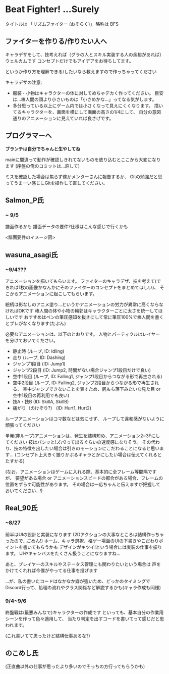 Beat Fighter! ...Surely
===

タイトルは 「リズムファイター (おそらく)」
略称は BFS



## ファイターを作りる/作りたい人へ
キャラデザをして、技考えれば（グラの人とスキル実装する人の余裕があれば）ウェルカムです
コンセプトだけでもアイデアをお待ちしてます。

というか作り方を理解できる/したいなら教えますので作っちゃってください

キャラデザの注意:
- 服装・小物はキャラクターの体に対してめちゃデカく作ってください。
目安は…棒人間の頭より小さいものは「小さめかな…」ってなる気がします。
- 多分思っている以上にゲーム内では小さくなって見えにくくなります。
描いてるキャラクターを、画面を横にして画面の高さの1/4にして、
自分の意図通りのアニメーションに見えていれば良さげです。


## プログラマーへ

**ブランチは自分でちゃんと生やしてね**

mainに間違って動作が確認しきれてないものを放り込むとここから大変になります
(序盤の俺のコミットは…許して)

ミスを確認した場合は焦らず僕かメンターさんに報告するか、
Gitの勉強だと思ってうまーい感じにGitを操作して直してください。



## Salmon_P氏

### ~ 9/5
譜面作るかも 譜面データの要件?仕様はこんな感じで行くかも

<譜面要件のイメージ図>


## wasuna_asagi氏
### ~9/4???
アニメーションを描いてもらいます。
ファイターのキャラデザ、技を考えて(できれば1枚の画像かなんかにそのファイターのコンセプトをまとめてほしい)、
そこからアニメーションに起こしてもらいます。

絵柄は影なしのアニメ塗り…というかアニメーションの労力が異常に高くならなければOKです
棒人間の体や小物の輪郭はキャラクターごとに太さを統一してほしいです
おすすめはペンの筆圧感知を抜きにして常に筆圧100%で棒人間を書くとブレがなくなります(たぶん)

必要なアニメーションは、以下のとおりです。
人物とパーティクルはレイヤーを分けておいてください。

- 静止時 (ループ, ID: Idling)
- 走り (ループ, ID: Dashing)
- ジャンプ1段目 (ID: Jump1)
- ジャンプ2段目 (ID: Jump2, 時間がない場合ジャンプ1段目だけで良い)
- 空中1段目 (ループ, ID: Falling1, ジャンプ1段目からつながる形で再生される)
- 空中2段目 (ループ, ID: Falling2, ジャンプ2段目からつながる形で再生される、
空中ジャンプできないことを表すため、尻もち落下みたいな見た目 or 空中1段目の再利用でも良い)
- 技A・技B (ID: SkillA, SkillB)
- 痛がり（のけぞり?） (ID: Hurt1, Hurt2)

ループアニメーションはコマ数などは気にせず、
ループして違和感がないように頑張ってください

単発(非ループ)アニメーションは、発生を結構短め、アニメーション2~3Fにしてください
技はバシッと!ズバ!って出るぐらいの速度感になりそう。
その代わり、技の特徴を出したい場合は引きのモーションにこだわることになると思います…
(コンセプト上大きく振りかぶるキャラとかにしたい場合は伝えてくれるとたすかる)

(なお、アニメーションはゲームに入れる際、基本的に全フレーム等間隔ですが、
要望がある場合 or アニメーションスピードの都合がある場合、フレームの位置をずらす可能性があります。
その場合は一応ちゃんと伝えますが把握しておいてください…!)



## Real_90氏
### ~8/27
前半はUIの設計と実装になります
(2Dアクションの大事なところは結構作っちゃったので…ごめん!)
ホーム、キャラ選択、格ゲー場面のUIの下書きやこだわりポイントを書いてもらうかも
デザインがキツイ!という場合には実装の仕事を振ります。
UIやキャンバスをたくさん扱うことになりますね…

あと、プレイヤーのスキルやステータス管理にも関わりたいという場合は
声をかけてくれれば今僕がやってる仕事を投げます

…が、私の書いたコードはなかなか癖が強いため、どっかのタイミングで
Discord行って、処理の流れやクラス関係など解説するかも(キャラ作成も同様)

### 9/4~9/6
終盤戦は(最悪みんなで)キャラクターの作成です
といっても、基本自分の作業用シーンを作って色々適用して、
当たり判定を出すコードを書いてって感じだと思われます。

(これ書いてて思ったけど結構仕事あるな?)

## のこめし氏

(正直曲以外の仕事が思ったより多いのでそっちの方行ってもらうかも)
